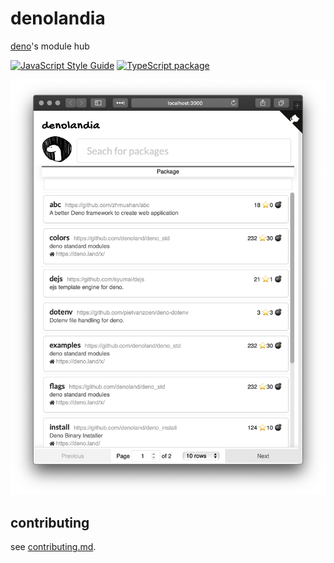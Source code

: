 # denolandia

[deno](https://deno.land)'s module hub

[![JavaScript Style Guide](https://img.shields.io/badge/code_style-standard-brightgreen.svg)](https://standardjs.com) [![TypeScript package](https://img.shields.io/badge/language-typescript-blue.svg)](https://www.typescriptlang.org)

![](./img/screenshot.png)

## contributing

see [contributing.md](./.github/contributing.md).

